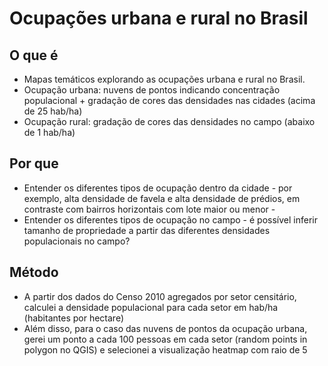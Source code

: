 # Ocupações urbana e rural no Brasil


## O que é
 - Mapas temáticos explorando as ocupações urbana e rural no Brasil.
 - Ocupação urbana: nuvens de pontos indicando concentração populacional + gradação de cores das densidades nas cidades (acima de 25 hab/ha)
 - Ocupação rural: gradação de cores das densidades no campo (abaixo de 1 hab/ha)
 
## Por que
 - Entender os diferentes tipos de ocupação dentro da cidade - por exemplo, alta densidade de favela e alta densidade de prédios, em contraste com bairros horizontais com lote maior ou menor -
 - Entender os diferentes tipos de ocupação no campo - é possível inferir tamanho de propriedade a partir das diferentes densidades populacionais no campo?
 
## Método
 - A partir dos dados do Censo 2010 agregados por setor censitário, calculei a densidade populacional para cada setor em hab/ha (habitantes por hectare)
 - Além disso, para o caso das nuvens de pontos da ocupação urbana, gerei um ponto a cada 100 pessoas em cada setor (random points in polygon no QGIS) e selecionei a visualização heatmap com raio de 5
